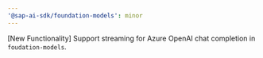 ```yaml
---
'@sap-ai-sdk/foundation-models': minor
---
```


[New Functionality] Support streaming for Azure OpenAI chat completion in `foudation-models`.

